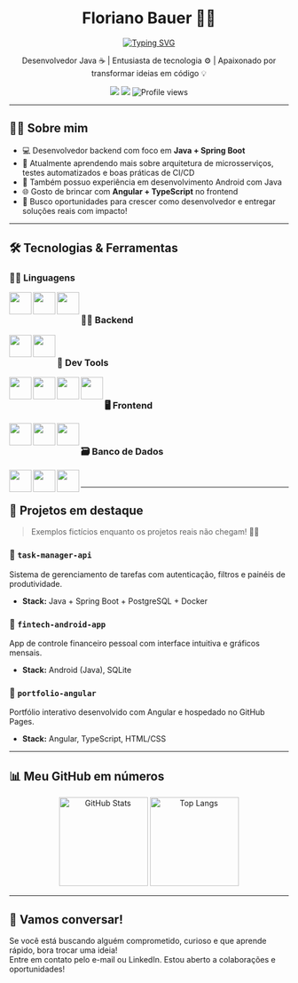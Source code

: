 <h1 align="center">Floriano Bauer 👨‍💻</h1>


<p align="center">
<a href="https://git.io/typing-svg"><img src="https://readme-typing-svg.herokuapp.com?font=Jetbrains+Mono&pause=1000&color=F70909&center=true&vCenter=true&width=435&lines=Desenvolvedor+Backend+;Java+%7C+Javascript+%7C+Typescript+%7C+Python;Node+%7C+Next.js+%7C+Spring+Boot+;GIT+%7C+Github+%7C+Docker+%7C+Jira" alt="Typing SVG" /></a>
</p>

<p align="center">
  Desenvolvedor Java ☕ | Entusiasta de tecnologia ⚙️ | Apaixonado por transformar ideias em código 💡<br>
</p>

<p align="center">
  <a href="mailto:fnbauer199@gmail.com"><img src="https://img.shields.io/badge/GMAIL-D14836?style=for-the-badge&logo=gmail&logoColor=white"/></a>
  <a href="https://www.linkedin.com/in/floriano-bauer/" target="_blank"><img src="https://img.shields.io/badge/LinkedIn-0077B5?style=for-the-badge&logo=linkedin&logoColor=white"/></a>
  <img src="https://komarev.com/ghpvc/?username=devb4u3r&style=for-the-badge" alt="Profile views" />
</p>

---

## 👨‍💼 Sobre mim

- 💻 Desenvolvedor backend com foco em **Java + Spring Boot**
- 🌱 Atualmente aprendendo mais sobre arquitetura de microsserviços, testes automatizados e boas práticas de CI/CD
- 📱 Também possuo experiência em desenvolvimento Android com Java
- 🌐 Gosto de brincar com **Angular + TypeScript** no frontend
- 🎯 Busco oportunidades para crescer como desenvolvedor e entregar soluções reais com impacto!

---

## 🛠️ Tecnologias & Ferramentas

### 👨‍🔧 Linguagens

  <img width="40px" align="left" src="https://cdn.jsdelivr.net/gh/devicons/devicon@latest/icons/java/java-original.svg" />

  <img width="40px" align="left" src="https://cdn.jsdelivr.net/gh/devicons/devicon@latest/icons/javascript/javascript-original.svg" />

  <img width="40px" align="left" src="https://cdn.jsdelivr.net/gh/devicons/devicon@latest/icons/typescript/typescript-original.svg" />

  <br>
  
### 👨‍🔧 Backend

  <img width="40px" align="left" src="https://cdn.jsdelivr.net/gh/devicons/devicon@latest/icons/spring/spring-original.svg" />

  <img width="40px" align="left" src="https://cdn.jsdelivr.net/gh/devicons/devicon@latest/icons/nodejs/nodejs-original.svg" />

  <br>

### 🧰 Dev Tools

  <img width="40px" align="left" src="https://cdn.jsdelivr.net/gh/devicons/devicon@latest/icons/git/git-original.svg" />

  <img width="40px" align="left" src="https://cdn.jsdelivr.net/gh/devicons/devicon@latest/icons/github/github-original.svg" />

  <img width="40px" align="left" src="https://cdn.jsdelivr.net/gh/devicons/devicon@latest/icons/jira/jira-original.svg" />

  <img width="40px" align="left" src="https://cdn.jsdelivr.net/gh/devicons/devicon@latest/icons/docker/docker-plain-wordmark.svg" />
  <br>

### 🖥️ Frontend

  <img width="40px" align="left" src="https://cdn.jsdelivr.net/gh/devicons/devicon@latest/icons/html5/html5-original.svg" />
  
  <img width="40px" align="left" src="https://cdn.jsdelivr.net/gh/devicons/devicon@latest/icons/css3/css3-original.svg" />

  <img width="40px" align="left" src="https://cdn.jsdelivr.net/gh/devicons/devicon@latest/icons/nextjs/nextjs-original.svg" /> <br>
  
### 🗃️ Banco de Dados
  <img width="40px" align="left" src="https://cdn.jsdelivr.net/gh/devicons/devicon@latest/icons/postgresql/postgresql-original.svg"  />
  
  <img width="40px" align="left" src="https://cdn.jsdelivr.net/gh/devicons/devicon@latest/icons/mysql/mysql-original.svg" />
  
  <img width="40px" align="left" src="https://cdn.jsdelivr.net/gh/devicons/devicon@latest/icons/mongodb/mongodb-original.svg" />
  <br>

---

## 🌟 Projetos em destaque

> Exemplos fictícios enquanto os projetos reais não chegam! 👷‍♂️

### 📝 `task-manager-api`
Sistema de gerenciamento de tarefas com autenticação, filtros e painéis de produtividade.
- **Stack:** Java + Spring Boot + PostgreSQL + Docker

### 📱 `fintech-android-app`
App de controle financeiro pessoal com interface intuitiva e gráficos mensais.
- **Stack:** Android (Java), SQLite

### 💼 `portfolio-angular`
Portfólio interativo desenvolvido com Angular e hospedado no GitHub Pages.
- **Stack:** Angular, TypeScript, HTML/CSS

---

## 📊 Meu GitHub em números

<p align="center">
  <img src="https://github-readme-stats.vercel.app/api?username=devb4u3r&show_icons=true&theme=tokyonight&hide_border=true" alt="GitHub Stats" height="160"/>
  <img src="https://github-readme-stats.vercel.app/api/top-langs/?username=devb4u3r&layout=compact&theme=tokyonight&hide_border=true" alt="Top Langs" height="160"/>
</p>

---

## 💬 Vamos conversar!

Se você está buscando alguém comprometido, curioso e que aprende rápido, bora trocar uma ideia!  
Entre em contato pelo e-mail ou LinkedIn. Estou aberto a colaborações e oportunidades!
